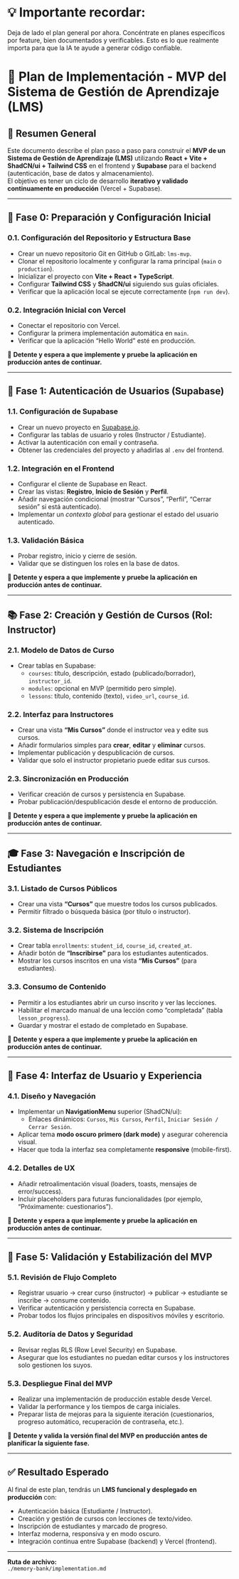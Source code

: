 # 💡 Importante recordar:
Deja de lado el plan general por ahora. Concéntrate en planes específicos por feature, bien documentados y verificables. Esto es lo que realmente importa para que la IA te ayude a generar código confiable.


# 🧭 Plan de Implementación - MVP del Sistema de Gestión de Aprendizaje (LMS)

## 📘 Resumen General

Este documento describe el plan paso a paso para construir el **MVP de un Sistema de Gestión de Aprendizaje (LMS)** utilizando **React + Vite + ShadCN/ui + Tailwind CSS** en el frontend y **Supabase** para el backend (autenticación, base de datos y almacenamiento).  
El objetivo es tener un ciclo de desarrollo **iterativo y validado continuamente en producción** (Vercel + Supabase).

---

## 🏁 Fase 0: Preparación y Configuración Inicial

### 0.1. Configuración del Repositorio y Estructura Base
- Crear un nuevo repositorio Git en GitHub o GitLab: `lms-mvp`.
- Clonar el repositorio localmente y configurar la rama principal (`main` o `production`).
- Inicializar el proyecto con **Vite + React + TypeScript**.
- Configurar **Tailwind CSS** y **ShadCN/ui** siguiendo sus guías oficiales.
- Verificar que la aplicación local se ejecute correctamente (`npm run dev`).

### 0.2. Integración Inicial con Vercel
- Conectar el repositorio con Vercel.
- Configurar la primera implementación automática en `main`.
- Verificar que la aplicación “Hello World” esté en producción.
  
📍 **Detente y espera a que implemente y pruebe la aplicación en producción antes de continuar.**

---

## 🔐 Fase 1: Autenticación de Usuarios (Supabase)

### 1.1. Configuración de Supabase
- Crear un nuevo proyecto en [Supabase.io](https://supabase.io).
- Configurar las tablas de usuario y roles (Instructor / Estudiante).
- Activar la autenticación con email y contraseña.
- Obtener las credenciales del proyecto y añadirlas al `.env` del frontend.

### 1.2. Integración en el Frontend
- Configurar el cliente de Supabase en React.
- Crear las vistas: **Registro**, **Inicio de Sesión** y **Perfil**.
- Añadir navegación condicional (mostrar “Cursos”, “Perfil”, “Cerrar sesión” si está autenticado).
- Implementar un *contexto global* para gestionar el estado del usuario autenticado.

### 1.3. Validación Básica
- Probar registro, inicio y cierre de sesión.
- Validar que se distinguen los roles en la base de datos.

📍 **Detente y espera a que implemente y pruebe la aplicación en producción antes de continuar.**

---

## 📚 Fase 2: Creación y Gestión de Cursos (Rol: Instructor)

### 2.1. Modelo de Datos de Curso
- Crear tablas en Supabase:
  - `courses`: título, descripción, estado (publicado/borrador), `instructor_id`.
  - `modules`: opcional en MVP (permitido pero simple).
  - `lessons`: título, contenido (texto), `video_url`, `course_id`.

### 2.2. Interfaz para Instructores
- Crear una vista **“Mis Cursos”** donde el instructor vea y edite sus cursos.
- Añadir formularios simples para **crear**, **editar** y **eliminar** cursos.
- Implementar publicación y despublicación de cursos.
- Validar que solo el instructor propietario puede editar sus cursos.

### 2.3. Sincronización en Producción
- Verificar creación de cursos y persistencia en Supabase.
- Probar publicación/despublicación desde el entorno de producción.

📍 **Detente y espera a que implemente y pruebe la aplicación en producción antes de continuar.**

---

## 🎓 Fase 3: Navegación e Inscripción de Estudiantes

### 3.1. Listado de Cursos Públicos
- Crear una vista **“Cursos”** que muestre todos los cursos publicados.
- Permitir filtrado o búsqueda básica (por título o instructor).

### 3.2. Sistema de Inscripción
- Crear tabla `enrollments`: `student_id`, `course_id`, `created_at`.
- Añadir botón de **“Inscribirse”** para los estudiantes autenticados.
- Mostrar los cursos inscritos en una vista **“Mis Cursos”** (para estudiantes).

### 3.3. Consumo de Contenido
- Permitir a los estudiantes abrir un curso inscrito y ver las lecciones.
- Habilitar el marcado manual de una lección como “completada” (tabla `lesson_progress`).
- Guardar y mostrar el estado de completado en Supabase.

📍 **Detente y espera a que implemente y pruebe la aplicación en producción antes de continuar.**

---

## 🧩 Fase 4: Interfaz de Usuario y Experiencia

### 4.1. Diseño y Navegación
- Implementar un **NavigationMenu** superior (ShadCN/ui):
  - Enlaces dinámicos: `Cursos`, `Mis Cursos`, `Perfil`, `Iniciar Sesión / Cerrar Sesión`.
- Aplicar tema **modo oscuro primero (dark mode)** y asegurar coherencia visual.
- Hacer que toda la interfaz sea completamente **responsive** (mobile-first).

### 4.2. Detalles de UX
- Añadir retroalimentación visual (loaders, toasts, mensajes de error/success).
- Incluir placeholders para futuras funcionalidades (por ejemplo, “Próximamente: cuestionarios”).

📍 **Detente y espera a que implemente y pruebe la aplicación en producción antes de continuar.**

---

## 🚀 Fase 5: Validación y Estabilización del MVP

### 5.1. Revisión de Flujo Completo
- Registrar usuario → crear curso (instructor) → publicar → estudiante se inscribe → consume contenido.
- Verificar autenticación y persistencia correcta en Supabase.
- Probar todos los flujos principales en dispositivos móviles y escritorio.

### 5.2. Auditoría de Datos y Seguridad
- Revisar reglas RLS (Row Level Security) en Supabase.
- Asegurar que los estudiantes no puedan editar cursos y los instructores solo gestionen los suyos.

### 5.3. Despliegue Final del MVP
- Realizar una implementación de producción estable desde Vercel.
- Validar la performance y los tiempos de carga iniciales.
- Preparar lista de mejoras para la siguiente iteración (cuestionarios, progreso automático, recuperación de contraseña, etc.).

📍 **Detente y valida la versión final del MVP en producción antes de planificar la siguiente fase.**

---

## ✅ Resultado Esperado

Al final de este plan, tendrás un **LMS funcional y desplegado en producción** con:

- Autenticación básica (Estudiante / Instructor).
- Creación y gestión de cursos con lecciones de texto/video.
- Inscripción de estudiantes y marcado de progreso.
- Interfaz moderna, responsiva y en modo oscuro.
- Integración continua entre Supabase (backend) y Vercel (frontend).

---

**Ruta de archivo:**  
`./memory-bank/implementation.md`
